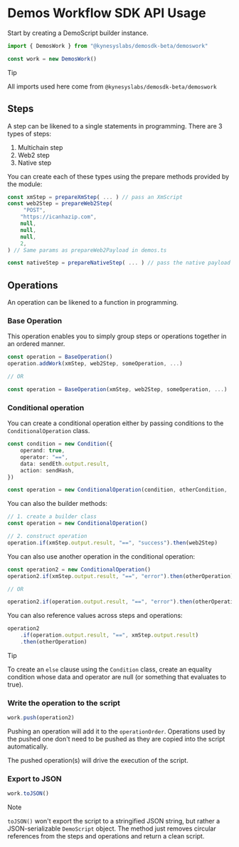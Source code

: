 # Demos Workflow SDK API Usage

Start by creating a DemoScript builder instance.

```ts
import { DemosWork } from "@kynesyslabs/demosdk-beta/demoswork"

const work = new DemosWork()
```

> [!TIP]
> All imports used here come from `@kynesyslabs/demosdk-beta/demoswork`

## Steps

A step can be likened to a single statements in programming. There are 3 types of steps:

1. Multichain step
2. Web2 step
3. Native step

You can create each of these types using the prepare methods provided by the module:

```ts
const xmStep = prepareXmStep( ... ) // pass an XmScript
const web2Step = prepareWeb2Step(
     "POST",
    "https://icanhazip.com",
    null,
    null,
    null,
    2,
) // Same params as prepareWeb2Payload in demos.ts

const nativeStep = prepareNativeStep( ... ) // pass the native payload
```

## Operations

An operation can be likened to a function in programming.

### Base Operation

This operation enables you to simply group steps or operations together in an ordered manner.

```ts
const operation = BaseOperation()
operation.addWork(xmStep, web2Step, someOperation, ...)

// OR

const operation = BaseOperation(xmStep, web2Step, someOperation, ...)
```

### Conditional operation

You can create a conditional operation either by passing conditions to the `ConditionalOperation` class.

```ts
const condition = new Condition({
    operand: true,
    operator: "==",
    data: sendEth.output.result,
    action: sendHash,
})

const operation = new ConditionalOperation(condition, otherCondition, ...)
```

You can also the builder methods:

```ts
// 1. create a builder class
const operation = new ConditionalOperation()

// 2. construct operation
operation.if(xmStep.output.result, "==", "success").then(web2Step)
```

You can also use another operation in the conditional operation:

```ts
const operation2 = new ConditionalOperation()
operation2.if(xmStep.output.result, "==", "error").then(otherOperation)

// OR

operation2.if(operation.output.result, "==", "error").then(otherOperation)
```

You can also reference values across steps and operations:

```ts
operation2
    .if(operation.output.result, "==", xmStep.output.result)
    .then(otherOperation)
```

> [!TIP]
> To create an `else` clause using the `Condition` class, create an equality condition whose data and operator are null (or something that evaluates to true).

### Write the operation to the script

```ts
work.push(operation2)
```

Pushing an operation will add it to the `operationOrder`. Operations used by the pushed one don't need to be pushed as they are copied into the script automatically.

The pushed operation(s) will drive the execution of the script.

### Export to JSON

```ts
work.toJSON()
```

> [!NOTE]
> `toJSON()` won't export the script to a stringified JSON string, but rather a JSON-serializable `DemoScript` object. The method just removes circular references from the steps and operations and return a clean script.
